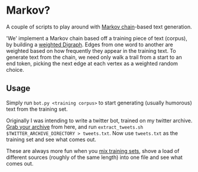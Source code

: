 # Markov?
A couple of scripts to play around with [Markov chain](http://blog.codinghorror.com/markov-and-you/)-based text generation.

'We' implement a Markov chain based off a training piece of text (corpus), by building a [weighted Digraph](https://en.wikipedia.org/wiki/Directed_graph). Edges from one word to another are weighted based on how frequently they appear in the training text. To generate text from the chain, we need only walk a trail from a start to an end token, picking the next edge at each vertex as a weighted random choice.

## Usage
Simply run `bot.py <training corpus>` to start generating (usually humorous) text from the training set.

Originally I was intending to write a twitter bot, trained on my twitter archive. [Grab your archive](https://support.twitter.com/articles/20170160) from here,
and run `extract_tweets.sh $TWITTER_ARCHIVE_DIRECTORY > tweets.txt`. Now use `tweets.txt` as the training set and see what comes out.

These are always more fun when you [mix training sets](http://kingjamesprogramming.tumblr.com), shove a load of different sources (roughly of the same length) into one file and see what comes out.
